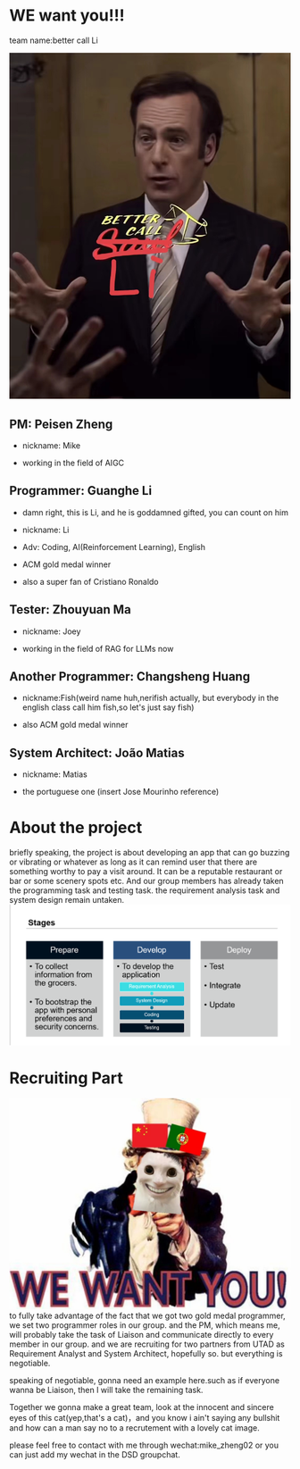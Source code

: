 # WE want you!!!
team name:better call Li

![bettercallLI](pics/cover.jpg)

## PM: Peisen Zheng
- nickname: Mike

- working in the field of AIGC

## Programmer: Guanghe Li 

- damn right, this is Li, and he is goddamned gifted, you can count on him

- nickname: Li

- Adv: Coding, AI(Reinforcement Learning), English

- ACM gold medal winner

- also a super fan of Cristiano Ronaldo


## Tester: Zhouyuan Ma
- nickname: Joey

- working in the field of RAG for LLMs now


## Another Programmer: Changsheng Huang
- nickname:Fish(weird name huh,nerifish actually, but everybody in the english class call him fish,so let's just say fish)

- also ACM gold medal winner

## System Architect: João Matias 
- nickname: Matias

- the portuguese one (insert Jose Mourinho reference)

# About the project
briefly speaking, the project is about developing an app that can go buzzing or vibrating or whatever as long as it can remind user that there are something worthy to pay a visit around. It can be a reputable restaurant or bar or some scenery spots etc. And our group members has already taken the programming task and testing task. the requirement analysis task and system design remain untaken.
![stages](pics/stages.jpg)




# Recruiting Part
![wewantyou](pics/wewantyou.jpg)
to fully take advantage of the fact that we got two gold medal programmer, we set two programmer roles in our group.
and the PM, which means me, will probably take the task of Liaison and communicate directly to every member in our group.
and we are recruiting for two partners from UTAD as Requirement Analyst and System Architect, hopefully so. but everything is negotiable. 

speaking of negotiable, gonna need an example here.such as if everyone wanna be Liaison, then I will take the remaining task.


Together we gonna make a great team, look at the innocent and sincere eyes of this cat(yep,that's a cat)，and you know i ain't saying any bullshit and how can a man say no to a recrutement with a lovely cat image.  


please feel free to contact with me through wechat:mike_zheng02
or you can just add my wechat in the DSD groupchat.
